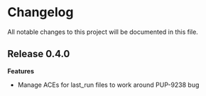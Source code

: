# Changelog

All notable changes to this project will be documented in this file.

## Release 0.4.0

**Features**

* Manage ACEs for last\_run files to work around PUP-9238 bug
